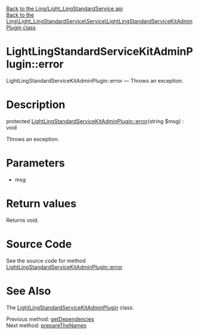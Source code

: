 [Back to the Ling/Light_LingStandardService api](https://github.com/lingtalfi/Light_LingStandardService/blob/master/doc/api/Ling/Light_LingStandardService.md)<br>
[Back to the Ling\Light_LingStandardService\Service\LightLingStandardServiceKitAdminPlugin class](https://github.com/lingtalfi/Light_LingStandardService/blob/master/doc/api/Ling/Light_LingStandardService/Service/LightLingStandardServiceKitAdminPlugin.md)


LightLingStandardServiceKitAdminPlugin::error
================



LightLingStandardServiceKitAdminPlugin::error — Throws an exception.




Description
================


protected [LightLingStandardServiceKitAdminPlugin::error](https://github.com/lingtalfi/Light_LingStandardService/blob/master/doc/api/Ling/Light_LingStandardService/Service/LightLingStandardServiceKitAdminPlugin/error.md)(string $msg) : void




Throws an exception.




Parameters
================


- msg

    


Return values
================

Returns void.








Source Code
===========
See the source code for method [LightLingStandardServiceKitAdminPlugin::error](https://github.com/lingtalfi/Light_LingStandardService/blob/master/Service/LightLingStandardServiceKitAdminPlugin.php#L211-L215)


See Also
================

The [LightLingStandardServiceKitAdminPlugin](https://github.com/lingtalfi/Light_LingStandardService/blob/master/doc/api/Ling/Light_LingStandardService/Service/LightLingStandardServiceKitAdminPlugin.md) class.

Previous method: [getDependencies](https://github.com/lingtalfi/Light_LingStandardService/blob/master/doc/api/Ling/Light_LingStandardService/Service/LightLingStandardServiceKitAdminPlugin/getDependencies.md)<br>Next method: [prepareTheNames](https://github.com/lingtalfi/Light_LingStandardService/blob/master/doc/api/Ling/Light_LingStandardService/Service/LightLingStandardServiceKitAdminPlugin/prepareTheNames.md)<br>

